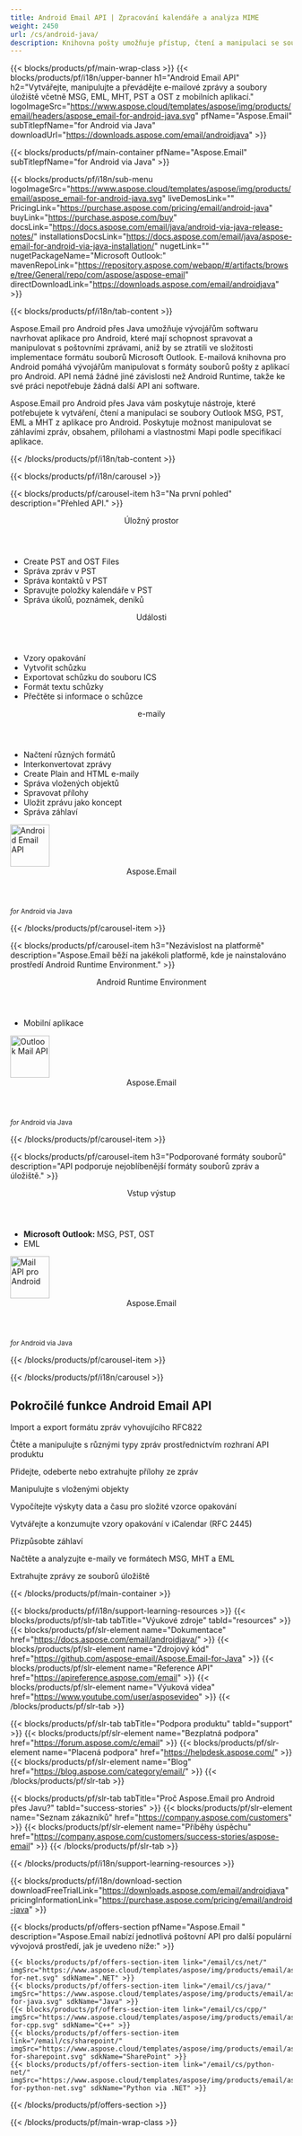 ```yaml
---
title: Android Email API | Zpracování kalendáře a analýza MIME 
weight: 2450
url: /cs/android-java/ 
description: Knihovna pošty umožňuje přístup, čtení a manipulaci se soubory Outlook MSG PST OST EML MHT v mobilních aplikacích.
---
```


{{< blocks/products/pf/main-wrap-class >}}
{{< blocks/products/pf/i18n/upper-banner h1="Android Email API" h2="Vytvářejte, manipulujte a převádějte e-mailové zprávy a soubory úložiště včetně MSG, EML, MHT, PST a OST z mobilních aplikací." logoImageSrc="https://www.aspose.cloud/templates/aspose/img/products/email/headers/aspose_email-for-android-java.svg" pfName="Aspose.Email" subTitlepfName="for Android via Java" downloadUrl="https://downloads.aspose.com/email/androidjava" >}}

{{< blocks/products/pf/main-container pfName="Aspose.Email" subTitlepfName="for Android via Java" >}}

{{< blocks/products/pf/i18n/sub-menu logoImageSrc="https://www.aspose.cloud/templates/aspose/img/products/email/aspose_email-for-android-java.svg" liveDemosLink="" PricingLink="https://purchase.aspose.com/pricing/email/android-java" buyLink="https://purchase.aspose.com/buy" docsLink="https://docs.aspose.com/email/java/android-via-java-release-notes/" installationsDocsLink="https://docs.aspose.com/email/java/aspose-email-for-android-via-java-installation/" nugetLink="" nugetPackageName="Microsoft Outlook:" mavenRepoLink="https://repository.aspose.com/webapp/#/artifacts/browse/tree/General/repo/com/aspose/aspose-email" directDownloadLink="https://downloads.aspose.com/email/androidjava" >}}

{{< blocks/products/pf/i18n/tab-content >}}
<p>
 Aspose.Email pro Android přes Java umožňuje vývojářům softwaru navrhovat aplikace pro Android, které mají schopnost spravovat a manipulovat s poštovními zprávami, aniž by se ztratili ve složitosti implementace formátu souborů Microsoft Outlook. E-mailová knihovna pro Android pomáhá vývojářům manipulovat s formáty souborů pošty z aplikací pro Android. API nemá žádné jiné závislosti než Android Runtime, takže ke své práci nepotřebuje žádná další API ani software.
</p>

<p>
 Aspose.Email pro Android přes Java vám poskytuje nástroje, které potřebujete k vytváření, čtení a manipulaci se soubory Outlook MSG, PST, EML a MHT z aplikace pro Android. Poskytuje možnost manipulovat se záhlavími zpráv, obsahem, přílohami a vlastnostmi Mapi podle specifikací aplikace.
</p>

{{< /blocks/products/pf/i18n/tab-content >}}

<!--Diagrams Start-->
{{< blocks/products/pf/i18n/carousel >}}

{{< blocks/products/pf/carousel-item h3="Na první pohled" description="Přehled API." >}}
<div class="diagram1 d1-android">
 <div class="d1-row">
  <div class="d1-col d1-left">
   <header>
    <i class="fa fa-archive">
    </i>
    Úložný prostor
   </header>
   <ul>
    <li>
     Create PST and OST Files
    </li>
    <li>
     Správa zpráv v PST
    </li>
    <li>
     Správa kontaktů v PST
    </li>
    <li>
     Spravujte položky kalendáře v PST
    </li>
    <li>
     Správa úkolů, poznámek, deníků
    </li>
   </ul>
   <header>
    <i class="fa fa-calendar">
    </i>
    Události
   </header>
   <ul>
    <li>
     Vzory opakování
    </li>
    <li>
     Vytvořit schůzku
    </li>
    <li>
     Exportovat schůzku do souboru ICS
    </li>
    <li>
     Formát textu schůzky
    </li>
    <li>
     Přečtěte si informace o schůzce
    </li>
   </ul>
  </div>
  <!--/left-->
  <div class="d1-col d1-right">
   <header>
    <i class="fa fa-envelope">
    </i>
    e-maily
   </header>
   <ul>
    <li>
     Načtení různých formátů
    </li>
    <li>
     Interkonvertovat zprávy
    </li>
    <li>
     Create Plain and HTML e-maily
    </li>
    <li>
     Správa vložených objektů
    </li>
    <li>
     Spravovat přílohy
    </li>
    <li>
     Uložit zprávu jako koncept
    </li>
    <li>
     Správa záhlaví
    </li>
   </ul>
  </div>
  <!--/right-->
 </div>
 <!--/row-->
 <div class="d1-logo">
  <img width="70" height="75" alt="Android Email API" src="https://www.aspose.cloud/templates/aspose/img/products/email/aspose_email-for-android-java.svg"/>
  <header>
   Aspose.Email
  </header>
  <footer>
   <small>
    <em>
     for
    </em>
    Android via Java
   </small>
  </footer>
 </div>
 <!--/logo-->
</div>

{{< /blocks/products/pf/carousel-item >}}

{{< blocks/products/pf/carousel-item h3="Nezávislost na platformě" description="Aspose.Email běží na jakékoli platformě, kde je nainstalováno prostředí Android Runtime Environment." >}}
<div class="diagram1 d1-android">
 <div class="d1-row">
  <div class="d1-col d1-left">
  </div>
  <!--/left-->
  <div class="d1-col d1-right">
   <header style="padding-left: 0px;">
    <i class="fa fa-cogs">
    </i>
    Android Runtime Environment
   </header>
   <ul>
    <li>
     Mobilní aplikace
    </li>
   </ul>
  </div>
  <!--/right-->
 </div>
 <!--/row-->
 <div class="d1-logo">
  <img width="70" height="75" alt="Outlook Mail API" src="https://www.aspose.cloud/templates/aspose/img/products/email/aspose_email-for-android-java.svg"/>
  <header>
   Aspose.Email
  </header>
  <footer>
   <small>
    <em>
     for
    </em>
    Android via Java
   </small>
  </footer>
 </div>
 <!--/logo-->
</div>

{{< /blocks/products/pf/carousel-item >}}

{{< blocks/products/pf/carousel-item h3="Podporované formáty souborů" description="API podporuje nejoblíbenější formáty souborů zpráv a úložiště." >}}
<div class="diagram1 d2 d1-android">
 <div class="d1-row">
  <div class="d1-col d1-left">
   <header>
    <i class="fa fa-arrows-v">
    </i>
    Vstup výstup
   </header>
   <ul>
    <li>
     <b>
      Microsoft Outlook:
     </b>
     MSG, PST, OST
    </li>
    <li>
     EML
    </li>
   </ul>
  </div>
  <!--/left-->
  <div class="d1-col d1-right">
  </div>
  <!--/row-->
  <div class="d1-logo">
   <img width="70" height="75" alt="Mail API pro Android" src="https://www.aspose.cloud/templates/aspose/img/products/email/aspose_email-for-android-java.svg"/>
   <header>
    Aspose.Email
   </header>
   <footer>
    <small>
     <em>
      for
     </em>
     Android via Java
    </small>
   </footer>
  </div>
  <!--/logo-->
 </div>
 <!--/diagram3-->
</div>

{{< /blocks/products/pf/carousel-item >}}

{{< /blocks/products/pf/i18n/carousel >}}
<!--Diagrams End-->

<!--Feature-section Start-->
<div class="container-fluid features-section bg-gray singleproduct">
 <a class="anchor" id="features" name="features">
 </a>
 <div class="row">
  <div class="container">
   <h2 class="pr-ft">
    Pokročilé funkce Android Email API
   </h2>
   <p>
   </p>
   <div class="col-lg-4">
    <em class="fa fa-file-text-o ico-blue fa-2x col-lg-2">
    </em>
    <p class="col-lg-10">
     Import a export formátu zpráv vyhovujícího RFC822
    </p>
   </div>
   <div class="col-lg-4">
    <em class="fa fa-envelope-o ico-blue fa-2x col-lg-2">
    </em>
    <p class="col-lg-10">
     Čtěte a manipulujte s různými typy zpráv prostřednictvím rozhraní API produktu
    </p>
   </div>
   <div class="col-lg-4">
    <em class="fa fa-paperclip ico-blue fa-2x col-lg-2">
    </em>
    <p class="col-lg-10">
     Přidejte, odeberte nebo extrahujte přílohy ze zpráv
    </p>
   </div>
   <div class="col-lg-4">
    <em class="fa fa-edit ico-blue fa-2x col-lg-2">
    </em>
    <p class="col-lg-10">
     Manipulujte s vloženými objekty
    </p>
   </div>
   <div class="col-lg-4">
    <em class="fa fa-code ico-blue fa-2x col-lg-2">
    </em>
    <p class="col-lg-10">
     Vypočítejte výskyty data a času pro složité vzorce opakování
    </p>
   </div>
   <div class="col-lg-4">
    <em class="fa fa-calendar ico-blue fa-2x col-lg-2">
    </em>
    <p class="col-lg-10">
     Vytvářejte a konzumujte vzory opakování v iCalendar (RFC 2445)
    </p>
   </div>
   <div class="col-lg-4">
    <em class="fa fa-save ico-blue fa-2x col-lg-2">
    </em>
    <p class="col-lg-10">
     Přizpůsobte záhlaví
    </p>
   </div>
   <div class="col-lg-4">
    <em class="fa fa-cogs ico-blue fa-2x col-lg-2">
    </em>
    <p class="col-lg-10">
     Načtěte a analyzujte e-maily ve formátech MSG, MHT a EML
    </p>
   </div>
   <div class="col-lg-4">
    <em class="fa fa-database ico-blue fa-2x col-lg-2">
    </em>
    <p class="col-lg-10">
     Extrahujte zprávy ze souborů úložiště
    </p>
   </div>
   <!--

<div class="col-lg-4"><em class="fa fa-group ico-blue fa-2x col-lg-2"> </em>

<p class="col-lg-10">Add or extract messages & contacts from PST and OST files</p>

</div>



<div class="col-lg-4"><em class="fa fa-calendar-plus-o  ico-blue fa-2x col-lg-2"> </em>

<p class="col-lg-10">Adding and saving calendar items from PST files</p>

</div>

<div class="col-lg-4"><em class="fa fa-sticky-note ico-blue fa-2x col-lg-2"> </em>

<p class="col-lg-10">Adding tasks, notes and journals to PST files</p>

</div>

-->
   <div class="col-lg-12">
    <h2 class="h2title">
     Konverze MSG do jiného formátu
    </h2>
    <p>
     Knihovna usnadňuje převod různých formátů souborů zpráv. Proces převodu je načtení zdrojového souboru v objektovém modelu API a volání funkce uložení s příslušnými parametry. Je to opravdu tak jednoduché!
    </p>
    <div class="codeblock" id="code">
     <h3>
      Uložit zprávu v různých formátech - Java
     </h3>
     <pre><code class="java">// načtení dokumentu pro převod

MailMessage msge = MailMessage.load(SD_PATH + "template.msg");

// Převod MSG na EML, HTML a MHTML

msge.save(SD_PATH + "output.eml", SaveOptions.getDefaultEml());

msge.save(SD_PATH + "output.html", SaveOptions.getDefaultHtml());

msge.save(SD_PATH + "output.mhtml", SaveOptions.getDefaultMhtml());</code></pre>
    </div>
   </div>
   <div class="col-lg-12">
    <h2 class="h2title">
     Přečtěte si vlastnosti Outlook MAPI
    </h2>
    <p>
     Knihovna Outlook pro Android vám umožňuje číst vlastnosti MAPI souboru MSG. Podporuje čtení všech vlastností MAPI nebo čtení konkrétní vlastnosti pomocí značky vlastnosti MAPI.
    </p>
   </div>
   <div class="col-lg-12">
    <h2 class="h2title">
     Práce s Android iCalendar API
    </h2>
    <p>
     Rozhraní API iCalendar společnosti Aspose.Email umožňuje vytvářet a ukládat objekty kalendáře aplikace Outlook v různých formátech, jako jsou MSG a ICS. Pomocí tohoto rozhraní API můžete také číst objekty kalendáře.
    </p>
   </div>
   <div class="col-lg-12">
    <h2 class="h2title">
     Read Outlook PST File
    </h2>
    <p>
     Knihovna umožňuje číst a zapisovat soubor PST aplikace Microsoft Outlook. Poskytuje přístup ke všem složkám a podsložkám souboru PST, takže můžete přidávat, číst a extrahovat zprávy. Zprávy, kontakty a položky kalendáře lze exportovat a uložit na disk v různých formátech ze souboru PST.
    </p>
   </div>
   <div class="col-lg-12">
    <h2 class="h2title">
     Spravovat přílohy
    </h2>
    <p>
     Mail API poskytuje možnost číst a extrahovat přílohy ze souborů zpráv velmi jednoduchým způsobem. Můžete nejen extrahovat přílohy, ale také vytvářet nové přílohy a přidávat je do zpráv.
    </p>
   </div>
   <!--

<div class="col-lg-12">

<h2 class="h2title">Microsoft Office Automation – Not Needed</h2>

<p>Aspose.Email for Android via Java API is built using managed code that do never need Microsoft Office or Microsoft Outlook to be installed on the machine to work with emails processing. It is a perfect Microsoft Outlook automation alternative in terms of supported features, security, stability, scalability, speed and price.</p>

</div>

-->
  </div>
 </div>
</div>
<!--Feature-section End-->

{{< /blocks/products/pf/main-container >}}


{{< blocks/products/pf/i18n/support-learning-resources >}}
{{< blocks/products/pf/slr-tab tabTitle="Výukové zdroje" tabId="resources" >}}
{{< blocks/products/pf/slr-element name="Dokumentace" href="https://docs.aspose.com/email/androidjava/" >}}
{{< blocks/products/pf/slr-element name="Zdrojový kód" href="https://github.com/aspose-email/Aspose.Email-for-Java" >}}
{{< blocks/products/pf/slr-element name="Reference API" href="https://apireference.aspose.com/email" >}}
{{< blocks/products/pf/slr-element name="Výuková videa" href="https://www.youtube.com/user/asposevideo" >}}
{{< /blocks/products/pf/slr-tab >}}

{{< blocks/products/pf/slr-tab tabTitle="Podpora produktu" tabId="support" >}}
{{< blocks/products/pf/slr-element name="Bezplatná podpora" href="https://forum.aspose.com/c/email" >}}
{{< blocks/products/pf/slr-element name="Placená podpora" href="https://helpdesk.aspose.com/" >}}
{{< blocks/products/pf/slr-element name="Blog" href="https://blog.aspose.com/category/email/" >}}
{{< /blocks/products/pf/slr-tab >}}

{{< blocks/products/pf/slr-tab tabTitle="Proč Aspose.Email pro Android přes Javu?" tabId="success-stories" >}}
{{< blocks/products/pf/slr-element name="Seznam zákazníků" href="https://company.aspose.com/customers" >}}
{{< blocks/products/pf/slr-element name="Příběhy úspěchu" href="https://company.aspose.com/customers/success-stories/aspose-email" >}}
{{< /blocks/products/pf/slr-tab >}}

{{< /blocks/products/pf/i18n/support-learning-resources >}}

{{< blocks/products/pf/i18n/download-section downloadFreeTrialLink="https://downloads.aspose.com/email/androidjava" pricingInformationLink="https://purchase.aspose.com/pricing/email/android-java" >}}

{{< blocks/products/pf/offers-section pfName="Aspose.Email " description="Aspose.Email nabízí jednotlivá poštovní API pro další populární vývojová prostředí, jak je uvedeno níže:" >}}

    {{< blocks/products/pf/offers-section-item link="/email/cs/net/" imgSrc="https://www.aspose.cloud/templates/aspose/img/products/email/aspose_email-for-net.svg" sdkName=".NET" >}}
    {{< blocks/products/pf/offers-section-item link="/email/cs/java/" imgSrc="https://www.aspose.cloud/templates/aspose/img/products/email/aspose_email-for-java.svg" sdkName="Java" >}}
    {{< blocks/products/pf/offers-section-item link="/email/cs/cpp/" imgSrc="https://www.aspose.cloud/templates/aspose/img/products/email/aspose_email-for-cpp.svg" sdkName="C++" >}}
    {{< blocks/products/pf/offers-section-item link="/email/cs/sharepoint/" imgSrc="https://www.aspose.cloud/templates/aspose/img/products/email/aspose_email-for-sharepoint.svg" sdkName="SharePoint" >}}
    {{< blocks/products/pf/offers-section-item link="/email/cs/python-net/" imgSrc="https://www.aspose.cloud/templates/aspose/img/products/email/aspose_email-for-python-net.svg" sdkName="Python via .NET" >}}

{{< /blocks/products/pf/offers-section >}}

{{< /blocks/products/pf/main-wrap-class >}}